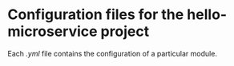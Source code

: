 # Configuration files for the hello-microservice project

Each _.yml_ file contains the configuration of a particular module.
